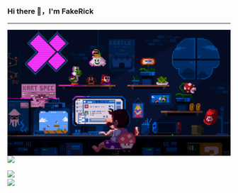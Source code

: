 ### Hi there 👋，I'm FakeRick

---

<img align="right" alt="Mario" src="https://github.com/fake-rick/fake-rick/blob/main/mario.gif?raw=true" width="560"/>

<a title="bilibili" target="_blank" href="https://space.bilibili.com/358330282/dynamic"><img src="https://img.shields.io/badge/dynamic/json?url=https%3A%2F%2Fapi.bilibili.com%2Fx%2Frelation%2Fstat%3Fvmid%3D358330282&query=%24.data.follower&suffix=%20followers&logo=data%3Aimage%2Fpng%3Bbase64%2CiVBORw0KGgoAAAANSUhEUgAAAGAAAABgCAYAAADimHc4AAAD7ElEQVR4nO2dW9WrMBCFK6ESkFAJSKiESqgEHCABCZWAhEpAAhL2ecik5dDc%2FpXLBDLfWnlqy0xmJ5BMQnq5CIIgCIIgCIIgCIIgCEIBAHQAemYfrgCunD6wAKAHsEKxALgx%2BbCQD8%2FS9tmgVqeDr1lLigDgZvDhXso%2BK9TyTBQRwRJ8AHjntl0Flh5QRAQK%2FmKxPeayWx2OXpBNBKiHvi34b7T2MC4pAvW6twR%2FRwkRKPizBN8CgEcuESj4Lwm%2BBwBjahEk%2BH8EwJRKhOaCDzW8e1JLfkUUH1NgmR3XmHffHR1l%2B72BSs8d7w8U%2BJDAnZERQMcV%2BCtUi7dNqFqibB4J7vtrq7xKCuAasbTMXCL4T%2B5aVk6%2B2xHUrWdhruAR6HIJcOeu2UHI8zyAe2ytWfEdWz9PVvQ8YAmIQ5dDAB9LFsMVAv8oMO2zAGrC5WNIarRiAuKR9jYEd9pY08aa6uUzIHGRdkgKd8pY0yc1WjEBAqypDYoAG0QAZkQAZkQAZkQAZk4vANQenjsSzS3I%2FwcSbXU5jQBUkRtdf4Rar90v8kSv3%2BI3ffCCSpk8I%2Fw%2BlgDkdI%2Fv2rEp2CaiWm1AsDQLlDAD%2BdlFXLMeAaCSeLZdaSFE5VUQNot38cKuEeBgAsSuG0flVZBmEanbXfNQAsS0fgBYIn2fIu3%2FBBMHEyBmDXlFfA8IzeHb%2BEms4WAChKykrVA9ZfsQTL57jXzRg4A5wC%2FA8N4ADiZAZwm2XjW75Qh2KOTfA0p4kygPw28OJcCVgn3nDnYo2EwEYRgGH0qAMyICMCMCMCMCMCMCMCMCMCMCfP3qwHDOQ4AAUekTk8FaBRihJnZdYbvtCGC7LvmkM63GjVDINPFrQgCq5ETXfmMzI90FXzPvfqt7x4rEu%2FZaEcCUxFvgz2zO%2BBUn6UkoaEEAsptiMSX5e8FoRYCN7cVgb4Vq7U%2FH50Pq4JNP7Qiw8UFnJwcK%2BtXy%2BWj6PLEvPgHSHv5UgwA1IQIwwyFAyLJin9RoxYgAzAQIkPwNmf26busC%2BOIx5TDqo5nDT%2BF%2FSS%2F9CYzwb%2BNo49zNy2evkYv0LywGGAXUvp6eSneycqOic0w20k7CNgKE7jJunSGLACTCxF27ylmQc98T5MQUH49swd%2BI0HPXslLKnT0N%2BwnkrTKi9JZL%2FL9i1SorMmdeQ4TQQ7OFMxIMzGD45w8nUL1im7efENZLJpgPSw0pfz0cdt4U3230Td%2FTvx2R6d2FrHhEWLkq5PELOMsRPHCPnAZGv1xJteL7jbJiaW3sB2nDvPC%2FosSYvjRQz4cJ6n7KO3rYQL7M%2BL6nVtfDVRAEQRAEQRAEQRAEIZ5%2FSAXmdfXaoQsAAAAASUVORK5CYII%3D&label=Bilibili&labelColor=f27596&color=353940" /></a>


<div align=left><img src="https://github-readme-stats.vercel.app/api?username=fake-rick&show_icons=true&theme=tokyonight&layout=compact" width="300" /></div>

<div align=left><img src="https://github-readme-stats.vercel.app/api/top-langs?username=fake-rick&show_icons=true&theme=tokyonight&layout=compact" width="300" /></div>




